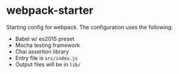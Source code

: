 # webpack-starter
Starting config for webpack. The configuration uses the following:

- Babel w/ es2015 preset
- Mocha testing framework
- Chai assertion library
- Entry file is `src/index.js`
- Output files will be in `lib/`
